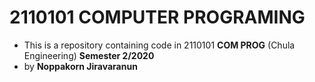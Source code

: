 # 2110101 COMPUTER PROGRAMING
- This is a repository containing code in 2110101 **COM PROG** (Chula Engineering) **Semester 2/2020**
- by **Noppakorn Jiravaranun**